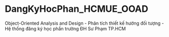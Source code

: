 # DangKyHocPhan_HCMUE_OOAD
Object-Oriented Analysis and Design - Phân tích thiết kế hướng đối tượng - Hệ thống đăng ký học phần trường ĐH Sư Phạm TP.HCM
